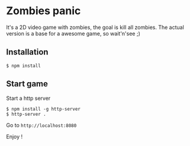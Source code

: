 Zombies panic
=============

It's a 2D video game with zombies, the goal is kill all zombies. The actual version is a base for a awesome game, so wait'n'see ;)

Installation
------------

```
$ npm install
```

Start game
----------

Start a http server

```
$ npm install -g http-server
$ http-server .
```

Go to `http://localhost:8080`

Enjoy !
